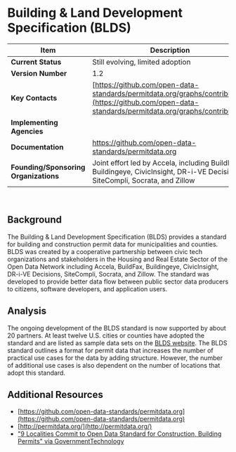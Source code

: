# Building & Land Development Specification (BLDS)

| Item | Description |
| --- | --- |
| **Current Status** |Still evolving, limited adoption |
| **Version Number** | 1.2 |
| **Key Contacts** | [https://github.com/open-data-standards/permitdata.org/graphs/contributors](https://github.com/open-data-standards/permitdata.org/graphs/contributors) |
| **Implementing Agencies** |  |
| **Documentation** | https://github.com/open-data-standards/permitdata.org |
| **Founding/Sponsoring Organizations** | Joint effort led by Accela, including BuildFax, Buildingeye, CivicInsight, DR-i-VE Decisions, SiteCompli, Socrata, and Zillow |
<br>

## Background

The Building & Land Development Specification (BLDS) provides a standard for building and construction permit data for municipalities and counties. BLDS was created by a cooperative partnership between civic tech organizations and stakeholders in the Housing and Real Estate Sector of the Open Data Network including Accela, BuildFax, Buildingeye, CivicInsight, DR-i-VE Decisions, SiteCompli, Socrata, and Zillow. The standard was developed to provide better data flow between public sector data producers to citizens, software developers, and application users.

## Analysis

The ongoing development of the BLDS standard is now supported by about 20 partners. At least twelve U.S. cities or counties have adopted the standard and are listed as sample data sets on the [BLDS website](http://permitdata.org/). The BLDS standard outlines a format for permit data that increases the number of practical use cases for the data by adding structure. However, the number of additional use cases is also dependent on the number of locations that adopt this standard.

## Additional Resources

* [https://github.com/open-data-standards/permitdata.org](https://github.com/open-data-standards/permitdata.org)
* [http://permitdata.org/](http://permitdata.org/)
* ["9 Localities Commit to Open Data Standard for Construction, Building Permits" via GovernmentTechnology](http://www.govtech.com/data/9-Localities-Commit-to-Open-Data-Standard-for-Construction-Building-Permits.html)
